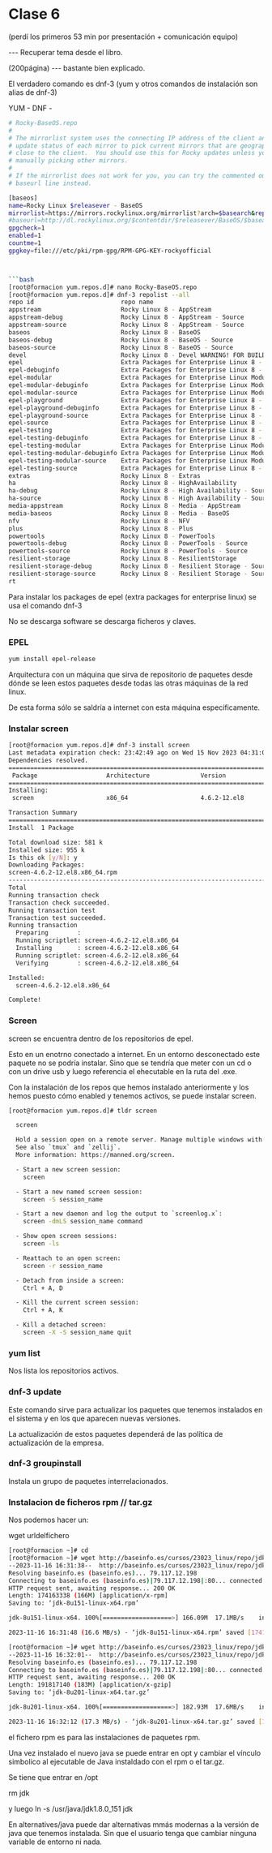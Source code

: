 # Clase 6

(perdí los primeros 53 min por presentación + comunicación equipo)

--- Recuperar tema desde el libro.

(200página) --- bastante bien explicado.

El verdadero comando es dnf-3 (yum y otros comandos de instalación son alias de dnf-3)

YUM -
DNF -

```bash
# Rocky-BaseOS.repo
#
# The mirrorlist system uses the connecting IP address of the client and the
# update status of each mirror to pick current mirrors that are geographically
# close to the client.  You should use this for Rocky updates unless you are
# manually picking other mirrors.
#
# If the mirrorlist does not work for you, you can try the commented out
# baseurl line instead.

[baseos]
name=Rocky Linux $releasever - BaseOS
mirrorlist=https://mirrors.rockylinux.org/mirrorlist?arch=$basearch&repo=BaseOS-$releasever
#baseurl=http://dl.rockylinux.org/$contentdir/$releasever/BaseOS/$basearch/os/
gpgcheck=1
enabled=1
countme=1
gpgkey=file:///etc/pki/rpm-gpg/RPM-GPG-KEY-rockyofficial

```

````bash


```bash
[root@formacion yum.repos.d]# nano Rocky-BaseOS.repo
[root@formacion yum.repos.d]# dnf-3 repolist --all
repo id                        repo name                                                            status
appstream                      Rocky Linux 8 - AppStream                                            enabled
appstream-debug                Rocky Linux 8 - AppStream - Source                                   disabled
appstream-source               Rocky Linux 8 - AppStream - Source                                   disabled
baseos                         Rocky Linux 8 - BaseOS                                               enabled
baseos-debug                   Rocky Linux 8 - BaseOS - Source                                      disabled
baseos-source                  Rocky Linux 8 - BaseOS - Source                                      disabled
devel                          Rocky Linux 8 - Devel WARNING! FOR BUILDROOT AND KOJI USE            disabled
epel                           Extra Packages for Enterprise Linux 8 - x86_64                       enabled
epel-debuginfo                 Extra Packages for Enterprise Linux 8 - x86_64 - Debug               disabled
epel-modular                   Extra Packages for Enterprise Linux Modular 8 - x86_64               enabled
epel-modular-debuginfo         Extra Packages for Enterprise Linux Modular 8 - x86_64 - Debug       disabled
epel-modular-source            Extra Packages for Enterprise Linux Modular 8 - x86_64 - Source      disabled
epel-playground                Extra Packages for Enterprise Linux 8 - Playground - x86_64          disabled
epel-playground-debuginfo      Extra Packages for Enterprise Linux 8 - Playground - x86_64 - Debug  disabled
epel-playground-source         Extra Packages for Enterprise Linux 8 - Playground - x86_64 - Source disabled
epel-source                    Extra Packages for Enterprise Linux 8 - x86_64 - Source              disabled
epel-testing                   Extra Packages for Enterprise Linux 8 - Testing - x86_64             disabled
epel-testing-debuginfo         Extra Packages for Enterprise Linux 8 - Testing - x86_64 - Debug     disabled
epel-testing-modular           Extra Packages for Enterprise Linux Modular 8 - Testing - x86_64     disabled
epel-testing-modular-debuginfo Extra Packages for Enterprise Linux Modular 8 - Testing - x86_64 - D disabled
epel-testing-modular-source    Extra Packages for Enterprise Linux Modular 8 - Testing - x86_64 - S disabled
epel-testing-source            Extra Packages for Enterprise Linux 8 - Testing - x86_64 - Source    disabled
extras                         Rocky Linux 8 - Extras                                               enabled
ha                             Rocky Linux 8 - HighAvailability                                     disabled
ha-debug                       Rocky Linux 8 - High Availability - Source                           disabled
ha-source                      Rocky Linux 8 - High Availability - Source                           disabled
media-appstream                Rocky Linux 8 - Media - AppStream                                    disabled
media-baseos                   Rocky Linux 8 - Media - BaseOS                                       disabled
nfv                            Rocky Linux 8 - NFV                                                  disabled
plus                           Rocky Linux 8 - Plus                                                 disabled
powertools                     Rocky Linux 8 - PowerTools                                           disabled
powertools-debug               Rocky Linux 8 - PowerTools - Source                                  disabled
powertools-source              Rocky Linux 8 - PowerTools - Source                                  disabled
resilient-storage              Rocky Linux 8 - ResilientStorage                                     disabled
resilient-storage-debug        Rocky Linux 8 - Resilient Storage - Source                           disabled
resilient-storage-source       Rocky Linux 8 - Resilient Storage - Source                           disabled
rt
````

Para instalar los packages de epel (extra packages for enterprise linux) se usa el comando dnf-3

No se descarga software se descarga ficheros y claves.

### EPEL

```bash
yum install epel-release
```

Arquitectura con un máquina que sirva de repositorio de paquetes desde dónde se leen estos paquetes desde todas las otras máquinas de la red linux.

De esta forma sólo se saldría a internet con esta máquina específicamente.

### Instalar screen

```bash
[root@formacion yum.repos.d]# dnf-3 install screen
Last metadata expiration check: 23:42:49 ago on Wed 15 Nov 2023 04:31:04 PM CET.
Dependencies resolved.
======================================================================================================================
 Package                   Architecture              Version                            Repository               Size
======================================================================================================================
Installing:
 screen                    x86_64                    4.6.2-12.el8                       epel                    581 k

Transaction Summary
======================================================================================================================
Install  1 Package

Total download size: 581 k
Installed size: 955 k
Is this ok [y/N]: y
Downloading Packages:
screen-4.6.2-12.el8.x86_64.rpm                                                        3.3 MB/s | 581 kB     00:00
----------------------------------------------------------------------------------------------------------------------
Total                                                                                 1.2 MB/s | 581 kB     00:00
Running transaction check
Transaction check succeeded.
Running transaction test
Transaction test succeeded.
Running transaction
  Preparing        :                                                                                              1/1
  Running scriptlet: screen-4.6.2-12.el8.x86_64                                                                   1/1
  Installing       : screen-4.6.2-12.el8.x86_64                                                                   1/1
  Running scriptlet: screen-4.6.2-12.el8.x86_64                                                                   1/1
  Verifying        : screen-4.6.2-12.el8.x86_64                                                                   1/1

Installed:
  screen-4.6.2-12.el8.x86_64

Complete!

```

### Screen

screen se encuentra dentro de los repositorios de epel.

Esto en un enotrno conectado a internet. En un entorno desconectado este paquete no se podría instalar. Sino que se tendría que meter con un cd o con un drive usb y luego referencia el ehecutable en la ruta del .exe.

Con la instalación de los repos que hemos instalado anteriormente y los hemos puesto cómo enabled y tenemos activos, se puede instalar screen.

```bash
[root@formacion yum.repos.d]# tldr screen

  screen

  Hold a session open on a remote server. Manage multiple windows with a single SSH connection.
  See also `tmux` and `zellij`.
  More information: https://manned.org/screen.

  - Start a new screen session:
    screen

  - Start a new named screen session:
    screen -S session_name

  - Start a new daemon and log the output to `screenlog.x`:
    screen -dmLS session_name command

  - Show open screen sessions:
    screen -ls

  - Reattach to an open screen:
    screen -r session_name

  - Detach from inside a screen:
    Ctrl + A, D

  - Kill the current screen session:
    Ctrl + A, K

  - Kill a detached screen:
    screen -X -S session_name quit
```

### yum list

Nos lista los repositorios activos.

### dnf-3 update

Este comando sirve para actualizar los paquetes que tenemos instalados en el sistema y en los que aparecen nuevas versiones.

La actualización de estos paquetes dependerá de las política de actualización de la empresa.

### dnf-3 groupinstall

Instala un grupo de paquetes interrelacionados.

### Instalacion de ficheros rpm // tar.gz

Nos podemos hacer un:

wget urldelfichero

```bash
[root@formacion ~]# cd
[root@formacion ~]# wget http://baseinfo.es/cursos/23023_linux/repo/jdk-8u151-linux-x64.rpm
--2023-11-16 16:31:38--  http://baseinfo.es/cursos/23023_linux/repo/jdk-8u151-linux-x64.rpm
Resolving baseinfo.es (baseinfo.es)... 79.117.12.198
Connecting to baseinfo.es (baseinfo.es)|79.117.12.198|:80... connected.
HTTP request sent, awaiting response... 200 OK
Length: 174163338 (166M) [application/x-rpm]
Saving to: ‘jdk-8u151-linux-x64.rpm’

jdk-8u151-linux-x64. 100%[===================>] 166.09M  17.1MB/s    in 10s

2023-11-16 16:31:48 (16.6 MB/s) - ‘jdk-8u151-linux-x64.rpm’ saved [174163338/174163338]

[root@formacion ~]# wget http://baseinfo.es/cursos/23023_linux/repo/jdk-8u201-linux-x64.tar.gz
--2023-11-16 16:32:01--  http://baseinfo.es/cursos/23023_linux/repo/jdk-8u201-linux-x64.tar.gz
Resolving baseinfo.es (baseinfo.es)... 79.117.12.198
Connecting to baseinfo.es (baseinfo.es)|79.117.12.198|:80... connected.
HTTP request sent, awaiting response... 200 OK
Length: 191817140 (183M) [application/x-gzip]
Saving to: ‘jdk-8u201-linux-x64.tar.gz’

jdk-8u201-linux-x64. 100%[===================>] 182.93M  17.6MB/s    in 11s

2023-11-16 16:32:12 (17.3 MB/s) - ‘jdk-8u201-linux-x64.tar.gz’ saved [191817140/191817140]

```

el fichero rpm es para las instalaciones de paquetes rpm.

Una vez instalado el nuevo java se puede entrar en opt y cambiar el vínculo simbolico al ejecutable de Java instaldado con el rpm o el tar.gz.

Se tiene que entrar en /opt

rm jdk

y luego ln -s /usr/java/jdk1.8.0_151 jdk

En alternatives/java puede dar alternativas mmás modernas a la versión de java que tenemos instalada. Sin que el usuario tenga que cambiar ninguna variable de entorno ni nada.
